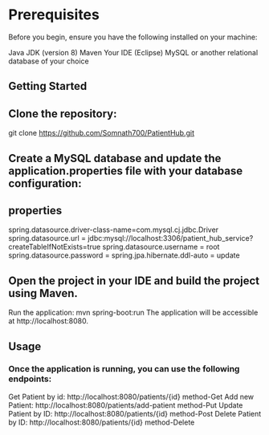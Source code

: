 # Prerequisites
Before you begin, ensure you have the following installed on your machine:

Java JDK (version 8)
Maven
Your IDE (Eclipse)
MySQL or another relational database of your choice

## Getting Started
## Clone the repository:
git clone https://github.com/Somnath700/PatientHub.git

## Create a MySQL database and update the application.properties file with your database configuration:

## properties
spring.datasource.driver-class-name=com.mysql.cj.jdbc.Driver
spring.datasource.url = jdbc:mysql://localhost:3306/patient_hub_service?createTableIfNotExists=true
spring.datasource.username = root
spring.datasource.password = 
spring.jpa.hibernate.ddl-auto = update

## Open the project in your IDE and build the project using Maven.

Run the application:
mvn spring-boot:run
The application will be accessible at http://localhost:8080.

## Usage
### Once the application is running, you can use the following endpoints:

Get Patient by id: http://localhost:8080/patients/{id}   method-Get
Add new Patient: http://localhost:8080/patients/add-patient    method-Put
Update Patient by ID: http://localhost:8080/patients/{id}     method-Post
Delete Patient by ID: http://localhost:8080/patients/{id}     method-Delete


